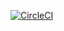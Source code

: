 [![CircleCI](https://circleci.com/gh/Jumperr-labs/nrf52-continuous-integration-example.svg?style=svg)](https://circleci.com/gh/Jumperr-labs/nrf52-continuous-integration-example)
